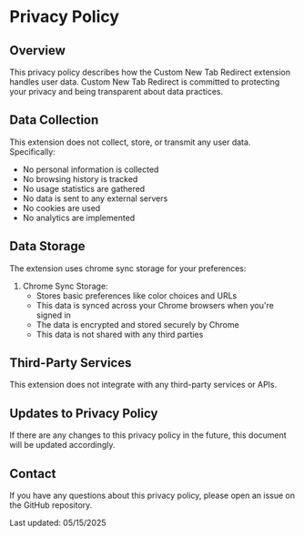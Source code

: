 # Privacy Policy

## Overview
This privacy policy describes how the Custom New Tab Redirect extension handles user data. Custom New Tab Redirect is committed to protecting your privacy and being transparent about data practices.

## Data Collection
This extension does not collect, store, or transmit any user data. Specifically:

- No personal information is collected
- No browsing history is tracked
- No usage statistics are gathered
- No data is sent to any external servers
- No cookies are used
- No analytics are implemented

## Data Storage
The extension uses chrome sync storage for your preferences:

1. Chrome Sync Storage:
   - Stores basic preferences like color choices and URLs
   - This data is synced across your Chrome browsers when you're signed in
   - The data is encrypted and stored securely by Chrome
   - This data is not shared with any third parties

## Third-Party Services
This extension does not integrate with any third-party services or APIs.

## Updates to Privacy Policy
If there are any changes to this privacy policy in the future, this document will be updated accordingly.

## Contact
If you have any questions about this privacy policy, please open an issue on the GitHub repository.

Last updated: 05/15/2025
